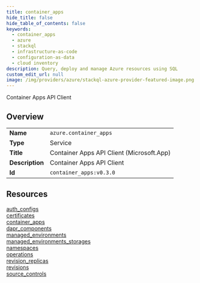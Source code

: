 ```yaml
---
title: container_apps
hide_title: false
hide_table_of_contents: false
keywords:
  - container_apps
  - azure
  - stackql
  - infrastructure-as-code
  - configuration-as-data
  - cloud inventory
description: Query, deploy and manage Azure resources using SQL
custom_edit_url: null
image: /img/providers/azure/stackql-azure-provider-featured-image.png
---
```

Container Apps API Client  
    

## Overview
<table><tbody>
<tr><td><b>Name</b></td><td><code>azure.container_apps</code></td></tr>
<tr><td><b>Type</b></td><td>Service</td></tr>
<tr><td><b>Title</b></td><td>Container Apps API Client (Microsoft.App)</td></tr>
<tr><td><b>Description</b></td><td>Container Apps API Client</td></tr>
<tr><td><b>Id</b></td><td><code>container_apps:v0.3.0</code></td></tr>
</tbody></table>

## Resources
<div class="row">
<div class="providerDocColumn">
<a href="/providers/azure/container_apps/auth_configs/">auth_configs</a><br />
<a href="/providers/azure/container_apps/certificates/">certificates</a><br />
<a href="/providers/azure/container_apps/container_apps/">container_apps</a><br />
<a href="/providers/azure/container_apps/dapr_components/">dapr_components</a><br />
<a href="/providers/azure/container_apps/managed_environments/">managed_environments</a><br />
<a href="/providers/azure/container_apps/managed_environments_storages/">managed_environments_storages</a><br />
</div>
<div class="providerDocColumn">
<a href="/providers/azure/container_apps/namespaces/">namespaces</a><br />
<a href="/providers/azure/container_apps/operations/">operations</a><br />
<a href="/providers/azure/container_apps/revision_replicas/">revision_replicas</a><br />
<a href="/providers/azure/container_apps/revisions/">revisions</a><br />
<a href="/providers/azure/container_apps/source_controls/">source_controls</a><br />
</div>
</div>
